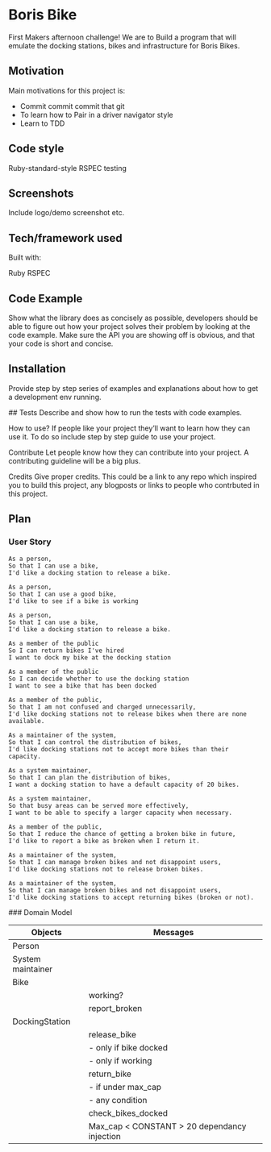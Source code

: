 # Boris Bike
First Makers afternoon challenge! We are to Build a program that will emulate the docking stations, bikes and infrastructure for Boris Bikes.

## Motivation

Main motivations for this project is:
- Commit commit commit that git
- To learn how to Pair in a driver navigator style 
- Learn to TDD 

## Code style
Ruby-standard-style 
RSPEC testing

## Screenshots
Include logo/demo screenshot etc.

## Tech/framework used
Built with: 

Ruby 
RSPEC 

## Code Example
Show what the library does as concisely as possible, developers should be able to figure out how your project solves their problem by looking at the code example. Make sure the API you are showing off is obvious, and that your code is short and concise.

## Installation
Provide step by step series of examples and explanations about how to get a development env running.

## Tests
Describe and show how to run the tests with code examples.

How to use?
If people like your project they’ll want to learn how they can use it. To do so include step by step guide to use your project.

Contribute
Let people know how they can contribute into your project. A contributing guideline will be a big plus.

Credits
Give proper credits. This could be a link to any repo which inspired you to build this project, any blogposts or links to people who contrbuted in this project.

## Plan 

### User Story 

```
As a person,
So that I can use a bike,
I'd like a docking station to release a bike.

As a person,
So that I can use a good bike,
I'd like to see if a bike is working

As a person,
So that I can use a bike,
I'd like a docking station to release a bike.

As a member of the public
So I can return bikes I've hired
I want to dock my bike at the docking station

As a member of the public
So I can decide whether to use the docking station
I want to see a bike that has been docked

As a member of the public,
So that I am not confused and charged unnecessarily,
I'd like docking stations not to release bikes when there are none available. 

As a maintainer of the system,
So that I can control the distribution of bikes,
I'd like docking stations not to accept more bikes than their capacity.

As a system maintainer,
So that I can plan the distribution of bikes,
I want a docking station to have a default capacity of 20 bikes.

As a system maintainer,
So that busy areas can be served more effectively,
I want to be able to specify a larger capacity when necessary.

As a member of the public,
So that I reduce the chance of getting a broken bike in future,
I'd like to report a bike as broken when I return it.

As a maintainer of the system,
So that I can manage broken bikes and not disappoint users,
I'd like docking stations not to release broken bikes.

As a maintainer of the system,
So that I can manage broken bikes and not disappoint users,
I'd like docking stations to accept returning bikes (broken or not).

```

### Domain Model 

|Objects|	Messages|
|-------|-----------|
|Person| |
|System maintainer|| 
|Bike| |
|| working? |
|| report_broken |
|DockingStation| 
||release_bike|
|| - only if bike docked |
|| - only if working |
||return_bike|
|| - if under max_cap|
|| - any condition |
||check_bikes_docked|
|| Max_cap < CONSTANT > 20 dependancy injection| 
